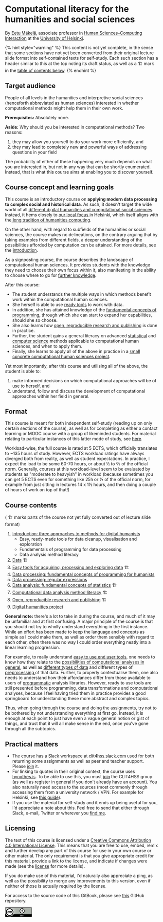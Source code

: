 # Computational literacy for the humanities and social sciences

By [Eetu Mäkelä](http://iki.fi/eetu.makela), associate professor in [Human Sciences–Computing Interaction](http://heldig.fi/hsci) at the [University of Helsinki](https://www.helsinki.fi/).

{% hint style="warning" %}
This content is not yet complete, in the sense that some sections have not yet been converted from their original lecture slide format into self-contained texts for self-study. Each such section has a header similar to this at the top noting its draft status, as well as a 🏗 mark in the [table of contents below](./#course-contents).
{% endhint %}

## Target audience

People of all levels in the humanities and interpretive social sciences \(henceforth abbreviated as human sciences\) interested in whether computational methods might help them in their own work. 

**Prerequisites:** Absolutely none.

**Aside:** Why should you be interested in computational methods? Two reasons:

1. they may allow you yourself to do your work more efficiently, and
2. they may lead to completely new and powerful ways of addressing questions in your field

The probability of either of these happening very much depends on what you are interested in, but not in any way that can be shortly enumerated. Instead, that is what this course aims at enabling you to discover yourself. 

## Course concept and learning goals

This course is an introductory course on **applying modern data processing to complex social and historical data**. As such, it doesn't target the wide world of all [different digital humanities and computational social sciences](http://j.mp/allthedh). Instead, it hems closely to [our local focus ](https://www.helsinki.fi/en/helsinki-centre-for-digital-humanities/our-digital-humanities)in Helsinki, which itself aligns with the[ long tradition of humanities computing](introduction-three-approaches-to-methods-for-digital-humanists/history-of-humanities-computing.md). 

On the other hand, with regard to subfields of the humanities or social sciences, the course makes no delineations, on the contrary arguing that by taking examples from different fields, a deeper understanding of the possibilities afforded by computation can be attained. For more details, see the [introduction](introduction-three-approaches-to-methods-for-digital-humanists/).

As a signposting course, the course describes the landscape of computational human sciences. It provides students with the knowledge they need to choose their own focus within it, also manifesting in the ability to choose where to go for [further knowledge](where-to-continue.md).

After this course: 

* The student understands the multiple ways in which methods benefit work within the computational human sciences. 
* She herself is able to use [ready tools](easy-tools-for-processing-and-exploring-data.md) to work with data. 
* In addition, she has attained knowledge of the [fundamental concepts of programming](data-processing-fundamental-concepts-of-programming-for-humanists.md), through which she can start to expand her capabilities, should she so choose. 
* She also learns how [open, reproducible research and publishing](open-reproducible-research-and-publishing.md) is done in practice. 
* Further, the student gains a general literacy on advanced [statistical](computational-data-analysis-method-literacy/) and [computer science](computational-data-analysis-method-literacy/) methods applicable to computational human sciences, and when to apply them. 
* Finally, she learns to apply all of the above in practice in a [small concrete computational human sciences project](final-project.md). 

Yet most importantly, after this course and utilising all of the above, the student is able to: 

1. make informed decisions on which computational approaches will be of use to herself, and
2. understand, follow and discuss the development of computational approaches within her field in general.

## Format

This course is meant for both independent self-study \(reading up on only certain sections of the course\), as well as for completing as either a contact learning or MOOC course with a group of likeminded students. For material relating to particular instances of this latter mode of study, see [here](course-instances/).

Workload-wise, the full course is rated at 5 ECTS, which officially translates to ~135 hours of study. However, ECTS workload ratings have always diverged both from reality, as well as student expectations. In practice, I expect the load to be some 60-70 hours, or about ½ to ⅔ of the official norm. Generally, courses at this workload-level seem to be evaluated by students as "moderate to heavyish" in workload \(because sometimes you can get 5 ECTS even for something like 25h or ⅕ of the official norm, for example from just sitting in lectures 14 x 1½ hours, and then doing a couple of hours of work on top of that!\)

## Course contents

\( 🏗 marks parts of the course not yet fully converted out of lecture slide format\)

1. [Introduction: three approaches to methods for digital humanists](introduction-three-approaches-to-methods-for-digital-humanists/)
   * Easy, ready-made tools for data cleanup, visualisation and exploration
   * Fundamentals of programming for data processing
   * Data analysis method literacy
2. [Data](different-types-of-data-data-quality-available-open-datasets.md) 🏗 
3. [Easy tools for acquiring, processing and exploring data](easy-tools-for-processing-and-exploring-data.md) 🏗 
4. [Data processing: fundamental concepts of programming for humanists](data-processing-fundamental-concepts-of-programming-for-humanists.md)
5. [Data processing: regular expressions](regular-expressions.md)
6. [Data analysis: fundamental concepts of statistics](data-analysis-fundamental-concepts-of-statistics.md) 🏗 
7. [Computational data analysis method literacy](https://docs.google.com/presentation/d/e/2PACX-1vTEAtbzLYJXn2Pp8ozrSfxmzQOxo6SfVOXpscLbgCXkeXtqpzlwlU37dmQTWEAjIUAPedbT_BG1x0Ll/pub?start=false&loop=false&delayms=3000) 🏗 
8. [Open, reproducible research and publishing](open-reproducible-research-and-publishing.md) 🏗 
9. [Digital humanities project](final-project.md)

**General note:** there's a lot to take in during the course, and much of it may be unfamiliar and at first confusing. A major principle of the course is that you should not try to wholly understand everything in the first instance. While an effort has been made to keep the language and concepts as simple as I could make them, as well as order them sensibly with regard to each other, often there was no way I could order everything neatly into a linear learning progression. 

For example, to really understand [easy to use end user tools](easy-tools-for-processing-and-exploring-data.md), one needs to know how they relate to the [possibilities of computational analyses in general](computational-data-analysis-method-literacy/), as well as [different types of data](different-types-of-data-data-quality-available-open-datasets.md) and different types of [preprocessing ](regular-expressions.md)of that data. Further, to properly contextualise them, one also needs to understand how their affordances differ from those available to users of [programmatic](data-processing-fundamental-concepts-of-programming-for-humanists.md) analysis libraries. However, ready to use tools are still presented before programming, data transformations and computational analyses, because I feel having tried them in practice provides a good springboard for understanding these more abstract and complex topics.

Thus, when going through the course and doing the assignments, try not to be bothered by not understanding everything at first go. Instead, it is enough at each point to just have even a vague general notion or gist of things, and trust that it will all make sense in the end, once you've gone through all the subtopics.  

## Practical matters

* The course has a Slack workspace at [clit4hss.slack.com](https://clit4hss.slack.com/) used for both returning some assignments as well as peer and teacher support. Please [join](https://join.slack.com/t/clit4hss/shared_invite/enQtODE2OTc5ODk3ODMwLTMyMzEyZmMzNDgwM2Y3NDhhNTE2ZjAwMzU5YjY3NzI3YzVjYjQ2YThkYjFjOWRiZWJiZTYyZDc4ZDY0YTAwYjk) it.
* For linking to quotes in their original context, the course uses [hypothes.is](http://hypothes.is). To be able to use this, you must [join](https://hypothes.is/groups/W6MAkGe8/clit4hss) the CLIT4HSS group \(as well as register in general if you don't already have an account\). You also naturally need access to the sources \(most commonly through accessing them from a university network / VPN. For example for Helsinki, see [this guide](https://helpdesk.it.helsinki.fi/en/logging-and-connections/networks/connections-outside-university)\).
* If you use the material for self-study and it ends up being useful for you, I'd appreciate a note about this. Feel free to send that either through Slack, e-mail, Twitter or wherever you [find me](http://iki.fi/eetu.makela).

## Licensing

The text of this course is licensed under a [Creative Commons Attribution 4.0 International License](http://creativecommons.org/licenses/by/4.0/). This means that you are free to use, embed, remix and further develop any part of this course for use in your own course or other material. The only requirement is that you give appropriate credit for this material, provide a link to the license, and indicate if changes were made \(see the [license](https://creativecommons.org/licenses/by/4.0/) for more details\). 

If you do make use of this material, I'd naturally also appreciate a ping, as well as the possibility to merge any improvements to this version, even if neither of those is actually required by the license.

For access to the source code of this GitBook, please see [this](https://github.com/jiemakel/METH4DH) GitHub repository.

![](.gitbook/assets/image.png)

